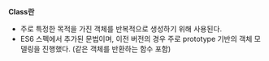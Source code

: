 **Class란**

- 주로 특정한 목적을 가진 객체를 반복적으로 생성하기 위해 사용된다.
- ES6 스펙에서 추가된 문법이며, 이전 버전의 경우 주로 prototype 기반의 객체 모델링을 진행했다. (같은 객체를 반환하는 함수 포함)
